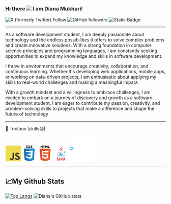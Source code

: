 ### Hi there <img src="https://media.giphy.com/media/PPEBblqDVQQle5WAis/giphy.gif?cid=790b76112azopxgnhllkh9z1sjci5f1qr7aet99kb0rav1p8&ep=v1_gifs_search&rid=giphy.gif&ct=g" width="30px"> I am Diana Mukhari!

<img alt="X (formerly Twitter) Follow" src="https://img.shields.io/twitter/follow/dianamukhari">  <img alt="GitHub followers" src="https://img.shields.io/github/followers/Dianamukhari"> <img alt="Static Badge" src="https://img.shields.io/badge/%F0%9F%93%9E-0769441872-white">


---


 As a software development student, I am deeply passionate about technology and the endless possibilities it offers to solve complex problems and create innovative solutions. With a strong foundation in computer science principles and programming languages, I am constantly seeking opportunities to expand my knowledge and skills in software development.

I thrive in environments that encourage creativity, collaboration, and continuous learning. Whether it's developing web applications, mobile apps, or working on data-driven projects, I am enthusiastic about applying my skills to real-world challenges and making a meaningful impact.

 With a growth mindset and a willingness to embrace challenges, I am excited to embark on a journey of discovery and growth as a software development student. I am eager to contribute my passion, creativity, and problem-solving skills to projects that make a difference and shape the future of technology

---
🧰 Toolbox |skills😄|

<img src="https://github.com/devicons/devicon/blob/master/icons/javascript/javascript-original.svg" width="50" height="50"><img src="https://github.com/devicons/devicon/blob/master/icons/css3/css3-original-wordmark.svg" width="50" height="50"><img src="https://github.com/devicons/devicon/blob/master/icons/html5/html5-original-wordmark.svg" width="50" height="50"><img src="https://github.com/devicons/devicon/blob/master/icons/java/java-original-wordmark.svg" width="50" heidgt="50"><img src="https://github.com/devicons/devicon/blob/master/icons/tailwindcss/tailwindcss-original-wordmark.svg" width="80" heidgt="80">

----
## 📈My Github Stats
[![Top Langs](https://github-readme-stats.vercel.app/api/top-langs/?username=DianaMukhari)](https://github.com/anuraghazra/github-readme-stats)
![Diana's GitHub stats](https://github-readme-stats.vercel.app/api?username=DianaMukhari&show_icons=true&theme=radical)

<!--
**DianaMukhari/DianaMukhari** is a ✨ _special_ ✨ repository because its `README.md` (this file) appears on your GitHub profile.

Here are some ideas to get you started:

- 🔭 I’m currently working on ...
- 🌱 I’m currently learning ...
- 👯 I’m looking to collaborate on ...
- 🤔 I’m looking for help with ...
- 💬 Ask me about ...
- 📫 How to reach me: ...
- 😄 Pronouns: ...
- ⚡ Fun fact: ...
-->
